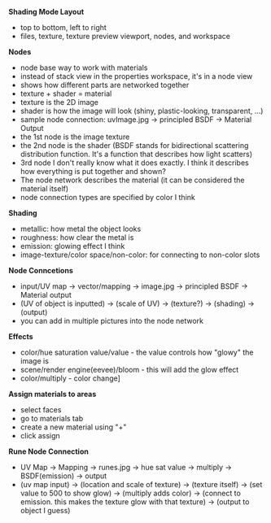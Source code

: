 **Shading Mode Layout**
- top to bottom, left to right
- files, texture, texture preview viewport, nodes, and workspace  

**Nodes**
- node base way to work with materials
- instead of stack view in the properties workspace, it's in a node view
- shows how different parts are networked together
- texture + shader = material
- texture is the 2D image
- shader is how the image will look (shiny, plastic-looking, transparent, ...)
- sample node connection: uvImage.jpg -> principled BSDF -> Material Output
- the 1st node is the image texture
- the 2nd node is the shader (BSDF stands for bidirectional scattering distribution function. It's a function that describes how light scatters)
- 3rd node I don't really know what it does exactly. I think it describes how everything is put together and shown?
- The node network describes the material (it can be considered the material itself)
- node connection types are specified by color I think

**Shading**
- metallic: how metal the object looks
- roughness: how clear the metal is
- emission: glowing effect I think
- image-texture/color space/non-color: for connecting to non-color slots

**Node Conncetions**
- input/UV map -> vector/mapping -> image.jpg -> principled BSDF -> Material output
- (UV of object is inputted) -> (scale of UV) -> (texture?) -> (shading) -> (output)
- you can add in multiple pictures into the node network

**Effects**
- color/hue saturation value/value - the value controls how "glowy" the image is
-  scene/render engine(eevee)/bloom - this will add the glow effect
-  color/multiply - color change]

**Assign materials to areas**
- select faces
- go to materials tab
- create a new material using "+"
- click assign

**Rune Node Connection**
- UV Map -> Mapping -> runes.jpg -> hue sat value -> multiply -> BSDF(emission) -> output
- (uv map input) -> (location and scale of texture) -> (texture itself) -> (set value to 500 to show glow) -> (multiply adds color) -> (connect to emission. this makes the texture glow with that texture) -> (output to object I guess)
